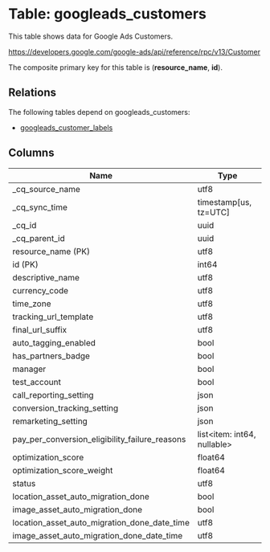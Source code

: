 # Table: googleads_customers

This table shows data for Google Ads Customers.

https://developers.google.com/google-ads/api/reference/rpc/v13/Customer

The composite primary key for this table is (**resource_name**, **id**).

## Relations

The following tables depend on googleads_customers:
  - [googleads_customer_labels](googleads_customer_labels)

## Columns

| Name          | Type          |
| ------------- | ------------- |
|_cq_source_name|utf8|
|_cq_sync_time|timestamp[us, tz=UTC]|
|_cq_id|uuid|
|_cq_parent_id|uuid|
|resource_name (PK)|utf8|
|id (PK)|int64|
|descriptive_name|utf8|
|currency_code|utf8|
|time_zone|utf8|
|tracking_url_template|utf8|
|final_url_suffix|utf8|
|auto_tagging_enabled|bool|
|has_partners_badge|bool|
|manager|bool|
|test_account|bool|
|call_reporting_setting|json|
|conversion_tracking_setting|json|
|remarketing_setting|json|
|pay_per_conversion_eligibility_failure_reasons|list<item: int64, nullable>|
|optimization_score|float64|
|optimization_score_weight|float64|
|status|utf8|
|location_asset_auto_migration_done|bool|
|image_asset_auto_migration_done|bool|
|location_asset_auto_migration_done_date_time|utf8|
|image_asset_auto_migration_done_date_time|utf8|